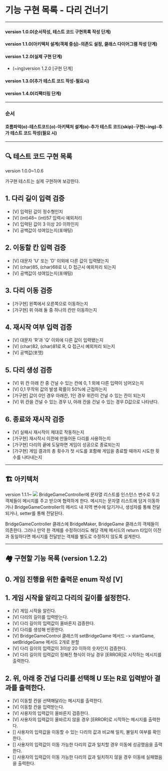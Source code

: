 # 기능 구현 목록 - 다리 건너기

---

#### version 1.0.0(순서작성, 테스트 코드 구현목록 작성 단계)
#### version 1.1.0(아키텍처 설계(객체 중심)-의존도 설정, 클래스 다이어그램 작성 단계)
#### version 1.2.0(실제 구현 단계)
* (~ing)version 1.2.0 [구현 단계]
#### version 1.3.0(추가 테스트 코드 작성-필요시)
#### version 1.4.0(리팩터링 단계)

---
### 순서
#### 흐름파악(o)-테스트코드(o)-아키텍처 설계(o)-추가 테스트 코드(skip)-구현(~ing)-추가 테스트 코드 작성(필요 시)

---

## 🔍 테스트 코드 구현 목록
version 1.0.0~1.0.6

가구현 테스트는 실제 구현하며 보강한다.


## 1. 다리 길이 입력 검증
- [V] 입력된 값이 정수형인지
- [V] (int)48~ (int)57 입력시 예외처리
- [V] 입력된 값이 3 이상 20 이하인지
- [V] 공백값이 섞여있는지(포매팅)

## 2. 이동할 칸 입력 검증
- [V] 대문자 'U' 또는 'D' 이외에 다른 값이 입력됐는지
- [V] (char)85, (char)68로 U, D 접근시 예외처리 되는지
- [V] 공백값이 섞여있는지(포매팅)

## 3. 다리 이동 검증
- [가구현] 왼쪽에서 오른쪽으로 이동하는지 
- [가구현] 위 아래 둘 중 하나의 칸만 이동하는지

## 4. 재시작 여부 입력 검증
- [V] 대문자 'R'과 'Q' 이외에 다른 값이 입력됐는지
- [V] (char)82, (char)81로 R, Q 접근시 예외처리 되는지 
- [V] 공백값(포맷)

## 5. 다리 생성 검증
- [V] 위 칸 아래 칸 중 건널 수 있는 칸에 0, 1 외에 다른 입력이 넘어오는지
- [V] 0,1 무작위 값의 발생 확률이 50%에 근접하는지
- [가구현] 값이 0인 경우 아래칸, 1인 경우 위칸이 건널 수 있는 칸이 되는지 
- [V] 위 칸을 건널 수 있는 경우 U, 아래 칸을 건널 수 있는 경우 D값으로 나타낸다.

## 6. 종료와 재시작 검증
- [V] 실패시 재시작이 제대로 작동하는지
- [가구현] 재시작시 이전에 만들어둔 다리를 사용하는지
- [가구현] 다리의 끝에 도달하면 게임이 성공으로 종료되는지
- [가구현] 게임 결과의 총 횟수가 첫 시도를 포함해 게임을 종료할 때까지 시도한 횟수를 나타내는지

---

## 🏗 아키텍처
version 1.1.1~
![](/Users/shannon/Documents/wootecho/fourth/first.png)
BridgeGameController에 문자열 리스트를 인스턴스 변수로 두고 객체들이 메시지를 주고 받으며 협력하게 한다.
메시지는 문자열 리스트에 담겨 이동하거나 BridgeGameController의 메서드 내 지역 변수에 담기거나, 생성자를
통해 전달되거나, setter를 통해 전달된다.

BridgeGameController 클래스에 BridgeMaker, BridgeGame 클래스의 객체들이 의존한다. 
그러나 만약 한 객체를 수정하더라도 해당 객체 메서드의 return 타입이 이전과 동일하다면 메시지를 전달받는 
객체를 별도로 수정하지 않도록 설계한다.

--- 

## 🏘️ 구현할 기능 목록 (version 1.2.2)

## 0. 게임 진행을 위한 출력문 enum 작성 [V]

## 1. 게임 시작을 알리고 다리의 길이를 설정한다.
- [V] 게임 시작을 알린다.
- [V] 다리의 길이를 입력받는다.
- [V] 다리 길이의 입력값이 올바른지 검증한다.
- [V] 다리를 생성해 반환한다.
- [V] BridgeGameControl 클래스의 setBridgeGame 메서드 -> startGame, setBridgeGame 메서드 2개로 분할
- [V] 다리 길이의 입력값이 3이상 20 이하의 숫자인지 검증한다.
- [V] 다리 길이의 입력값이 정해진 형식이 아닐 경우 [ERROR]로 시작하는 메시지를 출력한다.

## 2. 위, 아래 중 건널 다리를 선택해 U 또는 R로 입력받아 결과를 출력한다.
- [V] 이동할 칸을 선택해달라는 메시지를 출력한다.
- [V] 이동할 칸을 입력받는다.
- [V] 사용자의 입력값이 올바른지 검증한다.
- [V] 사용자의 입력값이 올바르지 않을 경우 [ERROR]로 시작하는 메시지를 출력한다.
- [] 사용자의 입력값을 이동할 수 있는 다리의 값과 비교해 일치, 불일치 여부를 확인한다.
- [] 사용자의 입력값이 이동 가능한 다리의 값과 일치할 경우 이동에 성공했음을 출력한다.
- [] 사용자의 입력값이 이동 가능한 다리의 값과 일치하지 않을 경우 이동에 실패했음을 출력한다.
